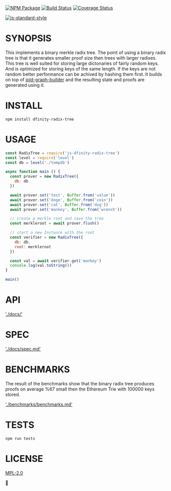 [![NPM Package](https://img.shields.io/npm/v/dfinity-radix-tree.svg?style=flat-square)](https://www.npmjs.org/package/dfinity-radix-tree)
[![Build Status](https://img.shields.io/travis/dfinity/js-dfinity-radix-tree.svg?branch=master&style=flat-square)](https://travis-ci.org/dfinity/js-dfinity-radix-tree)
[![Coverage Status](https://img.shields.io/coveralls/dfinity/js-dfinity-radix-tree.svg?style=flat-square)](https://coveralls.io/dfinity/js-dfinity-radix-tree) 

[![js-standard-style](https://cdn.rawgit.com/feross/standard/master/badge.svg)](https://github.com/feross/standard)  

# SYNOPSIS 
This implements a binary merkle radix tree. The point of using a binary radix
tree is that it generates smaller proof size then trees with larger radixes.
This tree is well suited for storing large dictonaries of fairly random keys.
And is optimized for storing keys of the same length. If the keys are not 
random better performance can be achived by hashing them first. It builds on 
top of [ipld-graph-builder](https://github.com/ipld/js-ipld-graph-builder)
and the resulting state and proofs are generated using it.

# INSTALL
`npm install dfinity-radix-tree`

# USAGE

```javascript
const RadixTree = require('js-dfinity-radix-tree')
const level = require('level')
const db = level('./tempdb')

async function main () {
  const prover = new RadixTree({
    db: db
  })

  await prover.set('test', Buffer.from('value'))
  await prover.set('doge', Buffer.from('coin'))
  await prover.set('cat', Buffer.from('dog'))
  await prover.set('monkey', Buffer.from('wrench'))

  // create a merkle root and save the tree
  const merkleroot = await prover.flush()

  // start a new Instance with the root
  const verifier = new RadixTree({
    db: db,
    root: merkleroot
  })

  const val = await verifier.get('monkey')
  console.log(val.toString())
}

main()
```
# API
['./docs/'](./docs/index.md)

# SPEC
['./docs/spec.md'](./docs/spec.md)

# BENCHMARKS
The result of the benchmarks show that the binary radix tree produces proofs on
average %67 small then the Ethereum Trie with 100000 keys stored.

['./benchmarks/benchmarks.md'](./benchmark/results.md)

# TESTS
`npm run tests`

# LICENSE
[MPL-2.0](https://tldrlegal.com/license/mozilla-public-license-2.0-(mpl-2))

:evergreen_tree: 
